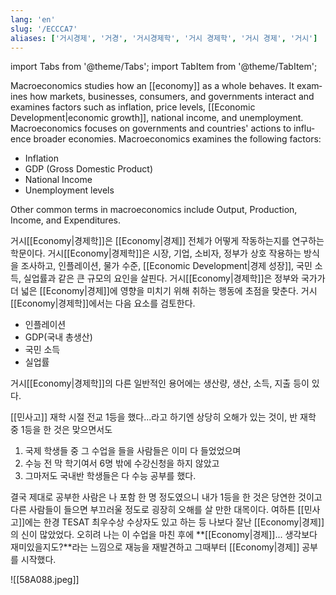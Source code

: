 ```yaml
---
lang: 'en'
slug: '/ECCCA7'
aliases: ['거시경제', '거경', '거시경제학', '거시 경제학', '거시 경제', '거시']
---
```


import Tabs from '@theme/Tabs';
import TabItem from '@theme/TabItem';

<Tabs groupId='lang' queryString>
<TabItem value='en' label='English 🇺🇸' lang='en-US' default>
<div lang='en-US'>

Macroeconomics studies how an [[economy]] as a whole behaves.
It examines how markets, businesses, consumers, and governments interact and examines factors such as inflation, price levels, [[Economic Development|economic growth]], national income, and unemployment. Macroeconomics focuses on governments and countries' actions to influence broader economies.
Macroeconomics examines the following factors:

- Inflation
- GDP (Gross Domestic Product)
- National Income
- Unemployment levels

Other common terms in macroeconomics include Output, Production, Income, and Expenditures.

</div>
</TabItem>
<TabItem value='ko' label='한국어 🇰🇷' lang='ko-KR'>
<div lang='ko-KR'>

거시[[Economy|경제학]]은 [[Economy|경제]] 전체가 어떻게 작동하는지를 연구하는 학문이다.
거시[[Economy|경제학]]은 시장, 기업, 소비자, 정부가 상호 작용하는 방식을 조사하고, 인플레이션, 물가 수준, [[Economic Development|경제 성장]], 국민 소득, 실업률과 같은 큰 규모의 요인을 살핀다.
거시[[Economy|경제학]]은 정부와 국가가 더 넓은 [[Economy|경제]]에 영향을 미치기 위해 취하는 행동에 초점을 맞춘다.
거시[[Economy|경제학]]에서는 다음 요소를 검토한다.

- 인플레이션
- GDP(국내 총생산)
- 국민 소득
- 실업률

거시[[Economy|경제학]]의 다른 일반적인 용어에는 생산량, 생산, 소득, 지출 등이 있다.

</div>
</TabItem>
</Tabs>

[[민사고]] 재학 시절 전교 1등을 했다...라고 하기엔 상당히 오해가 있는 것이, 반 재학 중 1등을 한 것은 맞으면서도

1. 국제 학생들 중 그 수업을 들을 사람들은 이미 다 들었었으며
2. 수능 전 막 학기여서 6명 밖에 수강신청을 하지 않았고
3. 그마저도 국내반 학생들은 다 수능 공부를 했다.

결국 제대로 공부한 사람은 나 포함 한 명 정도였으니 내가 1등을 한 것은 당연한 것이고 다른 사람들이 들으면 부끄러울 정도로 굉장히 오해를 살 만한 대목이다. 여하튼 [[민사고]]에는 한경 TESAT 최우수상 수상자도 있고 하는 등 나보다 잘난 [[Economy|경제]]의 신이 많았었다. 오히려 나는 이 수업을 마친 후에 **[[Economy|경제]]... 생각보다 재미있을지도?**라는 느낌으로 재능을 재발견하고 그때부터 [[Economy|경제]] 공부를 시작했다.

![[58A088.jpeg]]
